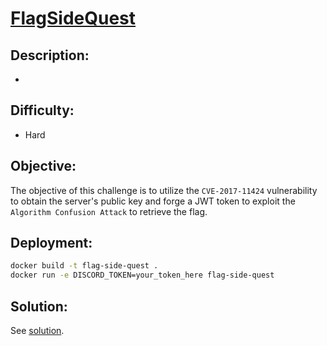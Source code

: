 # [**FlagSideQuest**](#)

## Description:
* 

## Difficulty:
* Hard

## Objective:
The objective of this challenge is to utilize the `CVE-2017-11424` vulnerability to obtain the server's public key and forge a JWT token to exploit the `Algorithm Confusion Attack` to retrieve the flag.

## Deployment:
```sh
docker build -t flag-side-quest .
docker run -e DISCORD_TOKEN=your_token_here flag-side-quest
```

## Solution:
See [solution](solution/).
